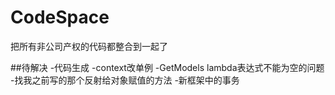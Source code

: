 ﻿# CodeSpace
把所有非公司产权的代码都整合到一起了

##待解决
-代码生成
-context改单例
-GetModels lambda表达式不能为空的问题
-找我之前写的那个反射给对象赋值的方法
-新框架中的事务
